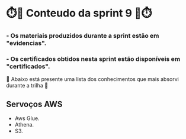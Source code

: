 # ⏱️📖 Conteudo da sprint 9 📖⏱️

### - Os materiais produzidos durante a sprint estão em "evidencias".
### - Os certificados obtidos nesta sprint estão disponíveis em "certificados".

🧠 Abaixo está presente uma lista dos conhecimentos que mais absorvi durante a trilha 🧠

##  Servoços AWS

 - Aws Glue.
 - Athena.
 - S3.
